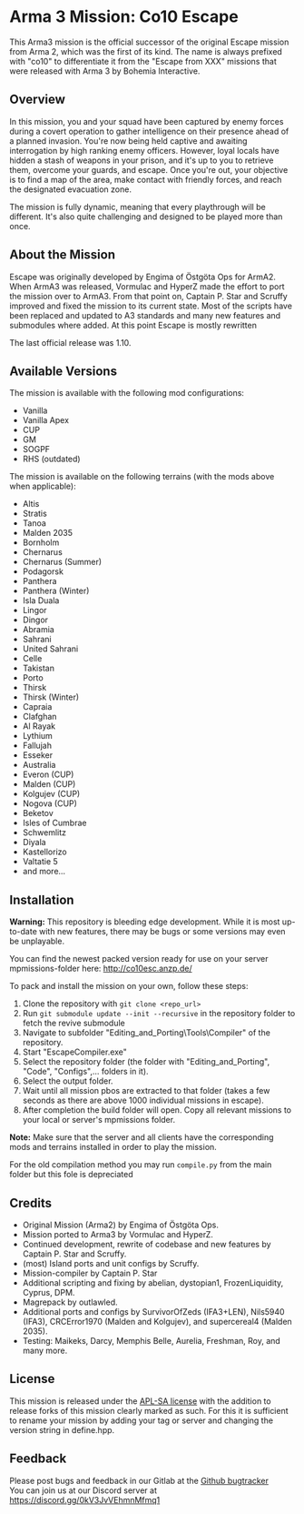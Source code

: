 # Arma 3 Mission: Co10 Escape

This Arma3 mission is the official successor of the original Escape mission from Arma 2, which was the first of its kind. The name is always prefixed with "co10" to differentiate it from the "Escape from XXX" missions that were released with Arma 3 by Bohemia Interactive.

## Overview

In this mission, you and your squad have been captured by enemy forces during a covert operation to gather intelligence on their presence ahead of a planned invasion. You're now being held captive and awaiting interrogation by high ranking enemy officers. However, loyal locals have hidden a stash of weapons in your prison, and it's up to you to retrieve them, overcome your guards, and escape. Once you're out, your objective is to find a map of the area, make contact with friendly forces, and reach the designated evacuation zone.

The mission is fully dynamic, meaning that every playthrough will be different. It's also quite challenging and designed to be played more than once.

## About the Mission

Escape was originally developed by Engima of Östgöta Ops for ArmA2. When ArmA3 was released, Vormulac and HyperZ made the effort to port the mission over to ArmA3. From that point on, Captain P. Star and Scruffy improved and fixed the mission to its current state. 
Most of the scripts have been replaced and updated to A3 standards and many new features and submodules where added.
At this point Escape is mostly rewritten

The last official release was 1.10.



## Available Versions

The mission is available with the following mod configurations:

- Vanilla
- Vanilla Apex
- CUP
- GM
- SOGPF
- RHS (outdated)

The mission is available on the following terrains (with the mods above when applicable):

- Altis
- Stratis
- Tanoa
- Malden 2035
- Bornholm
- Chernarus
- Chernarus (Summer)
- Podagorsk
- Panthera
- Panthera (Winter)
- Isla Duala
- Lingor
- Dingor
- Abramia
- Sahrani
- United Sahrani
- Celle
- Takistan
- Porto
- Thirsk
- Thirsk (Winter)
- Capraia
- Clafghan
- Al Rayak
- Lythium
- Fallujah
- Esseker
- Australia
- Everon (CUP)
- Malden (CUP)
- Kolgujev (CUP)
- Nogova (CUP)
- Beketov
- Isles of Cumbrae
- Schwemlitz
- Diyala
- Kastellorizo
- Valtatie 5
- and more...

## Installation

**Warning:** This repository is bleeding edge development. While it is most up-to-date with new features, there may be bugs or some versions may even be unplayable.

You can find the newest packed version ready for use on your server mpmissions-folder here: http://co10esc.anzp.de/


To pack and install the mission on your own, follow these steps:

1. Clone the repository with `git clone <repo_url>`
2. Run `git submodule update --init --recursive` in the repository folder to fetch the revive submodule
3. Navigate to subfolder "Editing_and_Porting\Tools\Compiler" of the repository.
4. Start "EscapeCompiler.exe"
5. Select the repository folder (the folder with "Editing_and_Porting", "Code", "Configs",... folders in it).
6. Select the output folder.
7. Wait until all mission pbos are extracted to that folder (takes a few seconds as there are above 1000 individual missions in escape).
8. After completion the build folder will open. Copy all relevant missions to your local or server's mpmissions folder.

**Note:** Make sure that the server and all clients have the corresponding mods and terrains installed in order to play the mission.


For the old compilation method you may run `compile.py` from the main folder but this fole is depreciated

## Credits

- Original Mission (Arma2) by Engima of Östgöta Ops.
- Mission ported to Arma3 by Vormulac and HyperZ.
- Continued development, rewrite of codebase and new features by Captain P. Star and Scruffy.
- (most) Island ports and unit configs by Scruffy.
- Mission-compiler by Captain P. Star
- Additional scripting and fixing by abelian, dystopian1, FrozenLiquidity, Cyprus, DPM.
- Magrepack by outlawled.
- Additional ports and configs by SurvivorOfZeds (IFA3+LEN), Nils5940 (IFA3), CRCError1970 (Malden and Kolgujev), and supercereal4 (Malden 2035).
- Testing: Maikeks, Darcy, Memphis Belle, Aurelia, Freshman, Roy, and many more.

## License

This mission is released under the [APL-SA license](https://www.bohemia.net/community/licenses/arma-public-license-share-alike) with the addition to release forks of this mission clearly marked as such.
For this it is sufficient to rename your mission by adding your tag or server and changing the version string in define.hpp.

## Feedback

Please post bugs and feedback in our Gitlab at the [Github bugtracker](https://github.com/CaptainPStar/co10_Escape/issues)<br>
You can join us at our Discord server at https://discord.gg/0kV3JvVEhmnMfmq1

